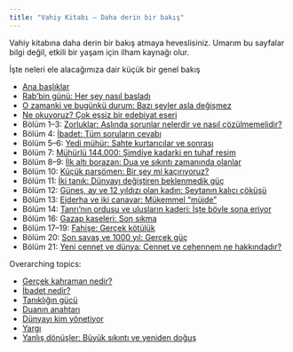```yaml
---
title: "Vahiy Kitabı — Daha derin bir bakış"
---
```



Vahiy kitabına daha derin bir bakış atmaya heveslisiniz. Umarım bu sayfalar bilgi değil, etkili bir yaşam için ilham kaynağı olur.

İşte neleri ele alacağımıza dair küçük bir genel bakış

- [Ana başlıklar](../../../gen/overview/appl/the-main-topics)
- [Rab’bin günü: Her şey nasıl başladı](../../../background/overview/appl/the-day-of-the-lord)
- [O zamanki ve bugünkü durum: Bazı şeyler asla değişmez](../../../background/history/appl/some-things-never-change)
- [Ne okuyoruz? Çok eşsiz bir edebiyat eseri](../../../background/literature/appl/what-are-we-reading)
- Bölüm 1–3: [Zorluklar: Aslında sorunlar nelerdir ve nasıl çözülmemelidir?](../../../content/letters/appl/the-challenges)
- Bölüm 4: [İbadet: Tüm soruların cevabı](../../../content/worship/appl/the-answer-to-all-questions)
- Bölüm 5–6: [Yedi mühür: Sahte kurtarıcılar ve sonrası](../../../content/seals/appl/the-paradox-of-the-seven-seals)
- Bölüm 7: [Mühürlü 144.000: Şimdiye kadarki en tuhaf resim](../../../content/army/appl/the-strange-army)
- Bölüm 8–9: [İlk altı borazan: Dua ve sıkıntı zamanında olanlar](../../../content/trumpets/appl/prayer-and-the-unshakeable)
- Bölüm 10: [Küçük parşömen: Bir şey mi kaçırıyoruz?](../../../content/scroll/appl/a-little-scroll-with-big-impact)
- Bölüm 11: [İki tanık: Dünyayı değiştiren beklenmedik güç](../../../content/witnesses/appl/the-force-that-changes-the-world)
- Bölüm 12: [Güneş, ay ve 12 yıldızı olan kadın: Şeytanın kalıcı çöküşü](../../../content/jesus/appl/jesus-and-the-fall-of-the-devil)
- Bölüm 13: [Ejderha ve iki canavar: Mükemmel “müjde”](../../../content/beasts/appl/the-perfect-gospel)
- Bölüm 14: [Tanrı’nın ordusu ve ulusların kaderi: İşte böyle sona eriyor](../../../content/harvest/appl/the-weapons-of-the-church)
- Bölüm 16: [Gazap kaseleri: Son sıkma](../../../content/bowls/appl/the-wrath-of-god)
- Bölüm 17–19: [Fahişe: Gerçek kötülük](../../../content/harlot/appl/the-harlot-the-complexity-of-evil)
- Bölüm 20: [Son savaş ve 1000 yıl: Gerçek güç](../../../content/1000y/appl/1000-years-of-paradise)
- Bölüm 21: [Yeni cennet ve dünya: Cennet ve cehennem ne hakkındadır?](../../../content/paradise/appl/what-is-heaven-and-hell-about)


Overarching topics:

- [Gerçek kahraman nedir?](../../../topics/hero/short/a-real-hero)
- [İbadet nedir?](../../../topics/power/short/worship)
- [Tanıklığın gücü](../../../topics/power/short/the-power-of-testimony)
- [Duanın anahtarı](../../../topics/power/short/the-key-of-prayer)
- [Dünyayı kim yönetiyor](../../../topics/hero/short/who-rules-the-world)
- [Yargı](../../../topics/power/short/judgment-in-the-book-of-revelation)
- [Yanlış dönüşler: Büyük sıkıntı ve yeniden doğuş](../../../topics/others/short/reading-of-revelation-the-big-tribulation-and-the-rapture)







[](https://github.com/revelation-today/revelation-today/blob/main/exampleSite/content/docs/gen/index/appl/the-book-of-revelation.tr.md)
